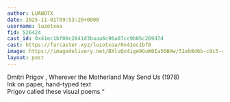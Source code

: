 ```yaml
---
author: LUANOTX
date: 2025-11-01T09:53:20+0000
username: luzotxoa
fid: 526424
cast_id: 0x41ec1bf00c2841d3baaa6c96a07cc9b05c26947d
cast: https://farcaster.xyz/luzotxoa/0x41ec1bf0
image: https://imagedelivery.net/BXluQx4ige9GuW0Ia56BHw/51eb8d6b-c9c5-4d19-b9fd-156de6972000/original
layout: post
---
```

Dmitri Prigov , Wherever the Motherland May Send Us (1978)  
Ink on paper, hand-typed text  
Prigov called these visual poems “  

<img src='https://imagedelivery.net/BXluQx4ige9GuW0Ia56BHw/51eb8d6b-c9c5-4d19-b9fd-156de6972000/original' alt='' referrerpolicy='no-referrer'/>